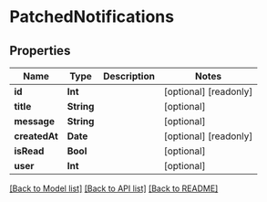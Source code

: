 # PatchedNotifications

## Properties
Name | Type | Description | Notes
------------ | ------------- | ------------- | -------------
**id** | **Int** |  | [optional] [readonly] 
**title** | **String** |  | [optional] 
**message** | **String** |  | [optional] 
**createdAt** | **Date** |  | [optional] [readonly] 
**isRead** | **Bool** |  | [optional] 
**user** | **Int** |  | [optional] 

[[Back to Model list]](../README.md#documentation-for-models) [[Back to API list]](../README.md#documentation-for-api-endpoints) [[Back to README]](../README.md)



